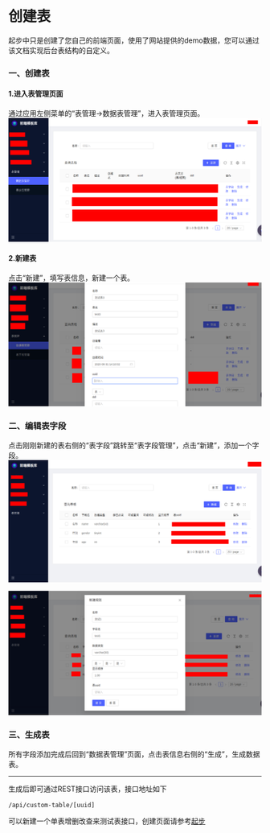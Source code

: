 创建表
=========
起步中只是创建了您自己的前端页面，使用了网站提供的demo数据，您可以通过该文档实现后台表结构的自定义。

### 一、创建表
#### 1.进入表管理页面
通过应用左侧菜单的“表管理->数据表管理”，进入表管理页面。
![表管理页面](./_static/photo/create_table/1.png)

#### 2.新建表
点击“新建”，填写表信息，新建一个表。
![新建表](./_static/photo/create_table/2.png)

### 二、编辑表字段
点击刚刚新建的表右侧的“表字段”跳转至“表字段管理”，点击“新建”，添加一个字段。
![编辑表字段](./_static/photo/create_table/3.png)  

![生成表](./_static/photo/create_table/4.png)

### 三、生成表
所有字段添加完成后回到“数据表管理”页面，点击表信息右侧的“生成”，生成数据表。

***
生成后即可通过REST接口访问该表，接口地址如下
```
/api/custom-table/[uuid]
```
可以新建一个单表增删改查来测试表接口，创建页面请参考[起步](./起步.html)
